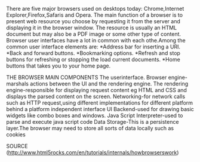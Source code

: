 There are five major browsers used on desktops today: Chrome,Internet Explorer,Firefox,Safaris and Opera.
The main function of a browser is to present web resource you choose by requesting it from the server and displaying it in the browser window.
The resource is usually an HTML document but may also be a PDF image or some other type of content.
Browser user interfaces have a lot in common with each othe.Among the common user interface elements are:
                        *Address bar for inserting a URI.
                        *Back and forward buttons.
                        *Bookmarking options. 
                        *Refresh and stop buttons for refreshing or stopping the load current documents.
                        *Home buttons that takes you to your home page.

THE BROWSER MAIN COMPONENTS
  The userinterface.
  Browser engine-marshals actions between the UI and the rendering engine.
  The rendering engine-responsible for displaying request content eg HTML and CSS and displays the parsed content on the screen.
  Networking-for network calls such as HTTP request,using different implementations for different platform behind a platform independent interface 
  UI Backend-used for drawing basic widgets like combo boxes and windows.
  Java Script Interpreter-used to parse and execute java script code
  Data Storage-This is a persistence layer.The browser may need to store all sorts of data locally such as cookies
  
  SOURCE
  (http://www.html5rocks.com/en/tutorials/internals/howbrowserswork)
